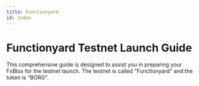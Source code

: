 ```yaml
---
title: Functionyard
id: index
---
```


# Functionyard Testnet Launch Guide

This comprehensive guide is designed to assist you in preparing your FxBlox for the testnet launch. The testnet is called "Functionyard" and the token is "BORG".